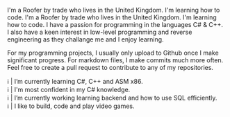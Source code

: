 I'm a Roofer by trade who lives in the United Kingdom. I'm learning how to code. I'm a Roofer by trade who lives in the United Kingdom. I'm learning how to code. I have a passion for programming in the languages C# & C++. I also have a keen interest in low-level programming and reverse engineering as they challange me and I enjoy learning.

For my programming projects, I usually only upload to Github once I make significant progress. For markdown files, I make commits much more often. Feel free to create a pull request to contribute to any of my repositories.

ℹ️ | I’m currently learning C#, C++ and ASM x86.  
ℹ️ | I'm most confident in my C# knowledge.  
ℹ️ | I’m currently working learning backend and how to use SQL efficiently.  
ℹ️ | I like to build, code and play video games.  
